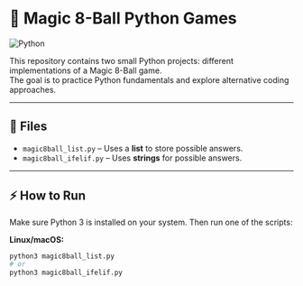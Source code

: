 # 🎱 Magic 8-Ball Python Games

![Python](https://img.shields.io/badge/Python-3-blue?logo=python)

This repository contains two small Python projects: different implementations 
of a Magic 8-Ball game.  
The goal is to practice Python fundamentals and explore alternative coding 
approaches.

---

## 📂 Files

- `magic8ball_list.py` – Uses a **list** to store possible answers.  
- `magic8ball_ifelif.py` – Uses **strings** for possible answers.  

---

## ⚡ How to Run

Make sure Python 3 is installed on your system. Then run one of the scripts:

**Linux/macOS:**
```bash
python3 magic8ball_list.py
# or
python3 magic8ball_ifelif.py
